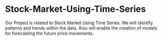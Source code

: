 # Stock-Market-Using-Time-Series
Our Project is related to Stock Market Using Time Series. We will identify patterns and trends within the data. Also will enable the creation of models for forecasting the future price movements. 
